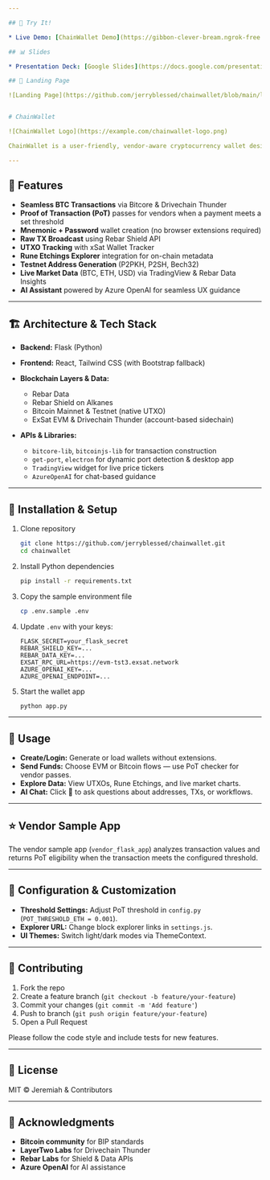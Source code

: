 ```yaml
---

## 🔗 Try It!

* Live Demo: [ChainWallet Demo](https://gibbon-clever-bream.ngrok-free.app)

## 📊 Slides

* Presentation Deck: [Google Slides](https://docs.google.com/presentation/d/1oDfGSVekTgnEeL-O77GgBry1EEvnXGnqVnOvsa8vmxs/edit?usp=sharing)

## 📸 Landing Page

![Landing Page](https://github.com/jerryblessed/chainwallet/blob/main/landingpage.png?raw=true)


# ChainWallet

![ChainWallet Logo](https://example.com/chainwallet-logo.png)

ChainWallet is a user-friendly, vendor-aware cryptocurrency wallet designed for seamless on-chain payments and Proof of Transaction (PoT) verification. Featuring AI-guided interactions, support for Bitcoin mainnet and testnet, Ethereum-compatible (EVM) wallet creation, UTXO tracking, Rune Etchings exploration, and integrated data insights via Rebar, ChainWallet empowers users and vendors alike with instant transaction proof and a frictionless experience.

---
```


## 🚀 Features

* **Seamless BTC Transactions** via Bitcore & Drivechain Thunder
* **Proof of Transaction (PoT)** passes for vendors when a payment meets a set threshold
* **Mnemonic + Password** wallet creation (no browser extensions required)
* **Raw TX Broadcast** using Rebar Shield API
* **UTXO Tracking** with xSat Wallet Tracker
* **Rune Etchings Explorer** integration for on-chain metadata
* **Testnet Address Generation** (P2PKH, P2SH, Bech32)
* **Live Market Data** (BTC, ETH, USD) via TradingView & Rebar Data Insights
* **AI Assistant** powered by Azure OpenAI for seamless UX guidance

---

## 🏗️ Architecture & Tech Stack

* **Backend:** Flask (Python)
* **Frontend:** React, Tailwind CSS (with Bootstrap fallback)
* **Blockchain Layers & Data:**

  * Rebar Data
  * Rebar Shield on Alkanes
  * Bitcoin Mainnet & Testnet (native UTXO)
  * ExSat EVM & Drivechain Thunder (account-based sidechain)
* **APIs & Libraries:**

  * `bitcore-lib`, `bitcoinjs-lib` for transaction construction
  * `get-port`, `electron` for dynamic port detection & desktop app
  * `TradingView` widget for live price tickers
  * `AzureOpenAI` for chat-based guidance

---

## 🚧 Installation & Setup

1. Clone repository

   ```bash
   git clone https://github.com/jerryblessed/chainwallet.git
   cd chainwallet
   ```
2. Install Python dependencies

   ```bash
   pip install -r requirements.txt
   ```
3. Copy the sample environment file

   ```bash
   cp .env.sample .env
   ```
4. Update `.env` with your keys:

   ```dotenv
   FLASK_SECRET=your_flask_secret
   REBAR_SHIELD_KEY=...
   REBAR_DATA_KEY=...
   EXSAT_RPC_URL=https://evm-tst3.exsat.network
   AZURE_OPENAI_KEY=...
   AZURE_OPENAI_ENDPOINT=...
   ```
5. Start the wallet app

   ```bash
   python app.py
   ```

---

## 🧱 Usage

* **Create/Login:** Generate or load wallets without extensions.
* **Send Funds:** Choose EVM or Bitcoin flows — use PoT checker for vendor passes.
* **Explore Data:** View UTXOs, Rune Etchings, and live market charts.
* **AI Chat:** Click 💬 to ask questions about addresses, TXs, or workflows.

---

## ⭐️ Vendor Sample App

The vendor sample app (`vendor_flask_app`) analyzes transaction values and returns PoT eligibility when the transaction meets the configured threshold.

---

## 🧩 Configuration & Customization

* **Threshold Settings:** Adjust PoT threshold in `config.py` (`POT_THRESHOLD_ETH = 0.001`).
* **Explorer URL:** Change block explorer links in `settings.js`.
* **UI Themes:** Switch light/dark modes via ThemeContext.

---

## 🎉 Contributing

1. Fork the repo
2. Create a feature branch (`git checkout -b feature/your-feature`)
3. Commit your changes (`git commit -m 'Add feature'`)
4. Push to branch (`git push origin feature/your-feature`)
5. Open a Pull Request

Please follow the code style and include tests for new features.

---

## 📄 License

MIT © Jeremiah & Contributors

---

## 🙏 Acknowledgments

* **Bitcoin community** for BIP standards
* **LayerTwo Labs** for Drivechain Thunder
* **Rebar Labs** for Shield & Data APIs
* **Azure OpenAI** for AI assistance
